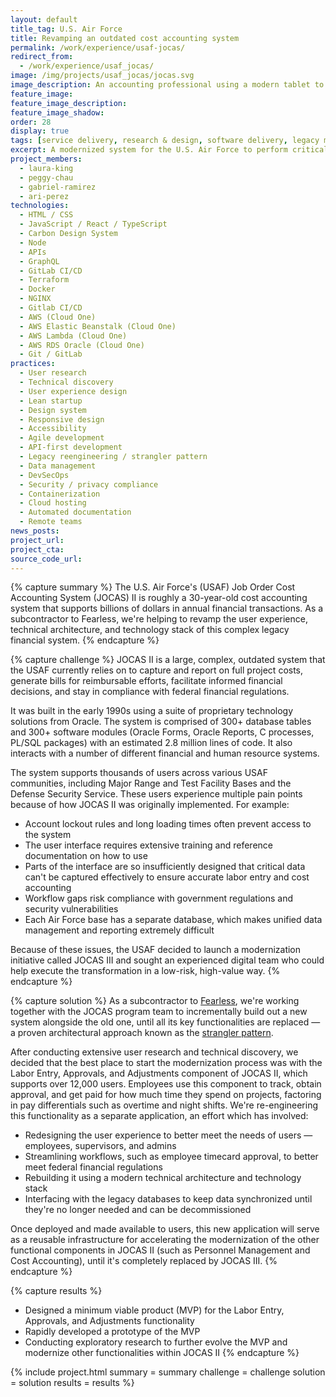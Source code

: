 ```yaml
---
layout: default
title_tag: U.S. Air Force
title: Revamping an outdated cost accounting system
permalink: /work/experience/usaf-jocas/
redirect_from:
  - /work/experience/usaf_jocas/
image: /img/projects/usaf_jocas/jocas.svg
image_description: An accounting professional using a modern tablet to perform accounting functions, with an old desktop system in the background.
feature_image:
feature_image_description:
feature_image_shadow:
order: 28
display: true
tags: [service delivery, research & design, software delivery, legacy modernization, devops, cloud & platforms, data & analytics, apis, security & privacy, defense, air force, laura king, peggy chau, gabriel ramirez, ari perez]
excerpt: A modernized system for the U.S. Air Force to perform critical cost accounting functions.
project_members:
  - laura-king
  - peggy-chau
  - gabriel-ramirez
  - ari-perez
technologies:
  - HTML / CSS
  - JavaScript / React / TypeScript
  - Carbon Design System
  - Node
  - APIs
  - GraphQL
  - GitLab CI/CD
  - Terraform
  - Docker
  - NGINX
  - Gitlab CI/CD
  - AWS (Cloud One)
  - AWS Elastic Beanstalk (Cloud One)
  - AWS Lambda (Cloud One)
  - AWS RDS Oracle (Cloud One)
  - Git / GitLab
practices:
  - User research
  - Technical discovery
  - User experience design
  - Lean startup
  - Design system
  - Responsive design
  - Accessibility
  - Agile development
  - API-first development
  - Legacy reengineering / strangler pattern
  - Data management
  - DevSecOps
  - Security / privacy compliance
  - Containerization
  - Cloud hosting
  - Automated documentation
  - Remote teams
news_posts:
project_url:
project_cta:
source_code_url:
---
```


{% capture summary %}
The U.S. Air Force's (USAF) Job Order Cost Accounting System (JOCAS) II is
roughly a 30-year-old cost accounting system that supports billions of dollars
in annual financial transactions. As a subcontractor to Fearless, we're helping
to revamp the user experience, technical architecture, and technology stack of
this complex legacy financial system.
{% endcapture %}

{% capture challenge %}
JOCAS II is a large, complex, outdated system that the USAF currently relies on to
capture and report on full project costs, generate bills for reimbursable efforts,
facilitate informed financial decisions, and stay in compliance with federal
financial regulations.

It was built in the early 1990s using a suite of proprietary technology solutions from Oracle.
The system is comprised of 300+ database tables and 300+ software modules (Oracle Forms,
Oracle Reports, C processes, PL/SQL packages) with an estimated 2.8 million lines of code.
It also interacts with a number of different financial and human resource systems.

The system supports thousands of users across various USAF communities, including Major
Range and Test Facility Bases and the Defense Security Service. These users experience
multiple pain points because of how JOCAS II was originally implemented. For example:

- Account lockout rules and long loading times often prevent access to the system
- The user interface requires extensive training and reference documentation on how to use
- Parts of the interface are so insufficiently designed that critical data can't be captured
effectively to ensure accurate labor entry and cost accounting
- Workflow gaps risk compliance with government regulations and security vulnerabilities
- Each Air Force base has a separate database, which makes unified data management and
reporting extremely difficult

Because of these issues, the USAF decided to launch a modernization initiative called
JOCAS III and sought an experienced digital team who could help execute the transformation
in a low-risk, high-value way.
{% endcapture %}

{% capture solution %}
As a subcontractor to [Fearless](https://fearless.tech/), we're working together
with the JOCAS program team to incrementally build out a new system alongside the old one,
until all its key functionalities are replaced — a proven architectural approach known
as the [strangler pattern](https://martinfowler.com/bliki/StranglerFigApplication.html).

After conducting extensive user research and technical discovery, we decided that
the best place to start the modernization process was with the Labor Entry, Approvals,
and Adjustments component of JOCAS II, which supports over 12,000 users. Employees
use this component to track, obtain approval, and get paid for how much time they
spend on projects, factoring in pay differentials such as overtime and night shifts.
We're re-engineering this functionality as a separate application, an effort which
has involved:

- Redesigning the user experience to better meet the needs of users — employees, supervisors, and admins
- Streamlining workflows, such as employee timecard approval, to better meet federal financial regulations
- Rebuilding it using a modern technical architecture and technology stack
- Interfacing with the legacy databases to keep data synchronized until they're no longer needed and can be decommissioned

Once deployed and made available to users, this new application will serve as a
reusable infrastructure for accelerating the modernization of the other functional
components in JOCAS II (such as Personnel Management and Cost Accounting), until it's
completely replaced by JOCAS III.
{% endcapture %}

{% capture results %}
- Designed a minimum viable product (MVP) for the Labor Entry, Approvals, and
  Adjustments functionality
- Rapidly developed a prototype of the MVP
- Conducting exploratory research to further evolve the MVP and modernize other
  functionalities within JOCAS II
{% endcapture %}

{% include project.html
  summary = summary
  challenge = challenge
  solution = solution
  results = results
%}
